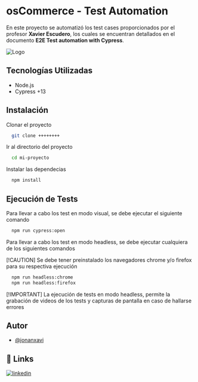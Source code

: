 
# osCommerce - Test Automation

En este proyecto se automatizó los test cases proporcionados por el profesor **Xavier Escudero**, los cuales se encuentran detallados en el documento **E2E Test automation with Cypress**.


![Logo](https://cdn.qualityunit.com/app/uploads/2021/07/oscommerce.png)


## Tecnologías Utilizadas

- Node.js
- Cypress +13


## Instalación

Clonar el proyecto

```bash
  git clone ++++++++
```

Ir al directorio del proyecto

```bash
  cd mi-proyecto
```

Instalar las dependecias

```bash
  npm install
```
## Ejecución de Tests

Para llevar a cabo los test en modo visual, se debe ejecutar el siguiente comando

```bash
  npm run cypress:open
```

Para llevar a cabo los test en modo headless, se debe ejecutar cualquiera de los siguientes comandos

[!CAUTION]
Se debe tener preinstalado los navegadores chrome y/o firefox para su respectiva ejecución

```bash
  npm run headless:chrome
  npm run headless:firefox
```

[!IMPORTANT]
La ejecución de tests en modo headless, permite la grabación de videos de los tests y capturas de pantalla en caso de hallarse errores


## Autor

- [@jonanxavi](https://www.github.com/jonanxavi)


## 🔗 Links

[![linkedin](https://img.shields.io/badge/linkedin-0A66C2?style=for-the-badge&logo=linkedin&logoColor=white)](https://www.linkedin.com/in/jonathan-fernandez-/)